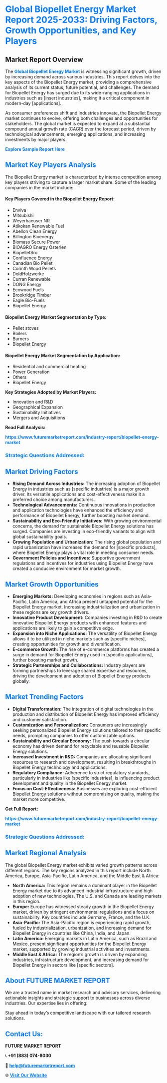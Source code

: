 <h1 style="color: #007BFF;">Global Biopellet Energy Market Report 2025-2033: Driving Factors, Growth Opportunities, and Key Players</h1>

<section id="overview">
<h2>Market Report Overview</h2>
<p>The <a href="https://www.futuremarketreport.com/industry-report/biopellet-energy-market" style="color: #007BFF; text-decoration: none;"><strong>Global Biopellet Energy Market</strong></a> is witnessing significant growth, driven by increasing demand across various industries. This report delves into the key aspects of the Biopellet Energy market, providing a comprehensive analysis of its current status, future potential, and challenges. The demand for Biopellet Energy has surged due to its wide-ranging applications in industries such as [insert industries], making it a critical component in modern-day [applications].</p>
<p>As consumer preferences shift and industries innovate, the Biopellet Energy market continues to evolve, offering both challenges and opportunities for stakeholders. The global market is expected to expand at a substantial compound annual growth rate (CAGR) over the forecast period, driven by technological advancements, emerging applications, and increasing investments by major players.</p>
</section>

<section id="overview">
<p><a href="https://www.futuremarketreport.com/request-sample/reportId=97184" style="color: #007BFF; text-decoration: none;"><strong>Explore Sample Report Here</strong></a></p>
</section>

<section id="key-players">
<h2 style="color: #007BFF;">Market Key Players Analysis</h2>
<p>The Biopellet Energy market is characterized by intense competition among key players striving to capture a larger market share. Some of the leading companies in the market include:</p>
<h4>Key Players Covered in the Biopellet Energy Report:</h4>
<ul><li>Enviva</li><li>Mitsubishi</li><li>Weyerhaeuser NR</li><li>Atikokan Renewable Fuel</li><li>Abellon Clean Energy</li><li>Billington Bioenergy</li><li>Biomass Secure Power</li><li>BIOAGRO Energy Osterlen</li><li>BiopelletSro</li><li>Confluence Energy</li><li>Canadian Bio Pellet</li><li>Corinth Wood Pellets</li><li>DoldHolzwerke</li><li>Curran Renewable</li><li>DONG Energy</li><li>Ecowood Fuels</li><li>Brookridge Timber</li><li>Eagle Bio-Fuels</li><li>Biopellet Energy</li></ul>
<h4>Biopellet Energy Market Segmentation by Type:</h4>
<ul><li>Pellet stoves</li><li>Boilers</li><li>Burners</li><li>Biopellet Energy</li></ul>

<h4>Biopellet Energy Market Segmentation by Application:</h4>
<ul><li>Residential and commercial heating</li><li>Power Generation</li><li>Others</li><li>Biopellet Energy</li></ul>
<p><strong>Key Strategies Adopted by Market Players:</strong></p>
<ul>
<li>Innovation and R&D</li>
<li>Geographical Expansion</li>
<li>Sustainability Initiatives</li>
<li>Mergers and Acquisitions</li>
</ul>
</section>

<section>
<p><strong>Read Full Analysis: </strong></p><a href="https://www.futuremarketreport.com/industry-report/biopellet-energy-market" style="color: #007BFF; text-decoration: none;"><strong>https://www.futuremarketreport.com/industry-report/biopellet-energy-market</strong></a>
<h3 style="color: #007BFF;">Strategic Questions Addressed:</h3>
</section>

<section id="driving-factors">
<h2 style="color: #007BFF;">Market Driving Factors</h2>
<ul>
<li><strong>Rising Demand Across Industries:</strong> The increasing adoption of Biopellet Energy in industries such as [specific industries] is a major growth driver. Its versatile applications and cost-effectiveness make it a preferred choice among manufacturers.</li>
<li><strong>Technological Advancements:</strong> Continuous innovations in production and application technologies have enhanced the efficiency and performance of Biopellet Energy, further boosting market demand.</li>
<li><strong>Sustainability and Eco-Friendly Initiatives:</strong> With growing environmental concerns, the demand for sustainable Biopellet Energy solutions has surged. Companies are investing in eco-friendly variants to align with global sustainability goals.</li>
<li><strong>Growing Population and Urbanization:</strong> The rising global population and rapid urbanization have increased the demand for [specific products], where Biopellet Energy plays a vital role in meeting consumer needs.</li>
<li><strong>Government Policies and Incentives:</strong> Supportive government regulations and incentives for industries using Biopellet Energy have created a conducive environment for market growth.</li>
</ul>
</section>

<section id="growth-opportunities">
<h2 style="color: #007BFF;">Market Growth Opportunities</h2>
<ul>
<li><strong>Emerging Markets:</strong> Developing economies in regions such as Asia-Pacific, Latin America, and Africa present untapped potential for the Biopellet Energy market. Increasing industrialization and urbanization in these regions are key growth drivers.</li>
<li><strong>Innovative Product Development:</strong> Companies investing in R&D to create innovative Biopellet Energy products with enhanced features and applications are likely to gain a competitive edge.</li>
<li><strong>Expansion into Niche Applications:</strong> The versatility of Biopellet Energy allows it to be utilized in niche markets such as [specific niches], creating opportunities for growth and diversification.</li>
<li><strong>E-commerce Growth:</strong> The rise of e-commerce platforms has created a surge in demand for Biopellet Energy used in [specific applications], further boosting market growth.</li>
<li><strong>Strategic Partnerships and Collaborations:</strong> Industry players are forming partnerships to leverage shared expertise and resources, driving the development and adoption of Biopellet Energy products globally.</li>
</ul>
</section>

<section id="trending-factors">
<h2 style="color: #007BFF;">Market Trending Factors</h2>
<ul>
<li><strong>Digital Transformation:</strong> The integration of digital technologies in the production and distribution of Biopellet Energy has improved efficiency and customer satisfaction.</li>
<li><strong>Customization and Personalization:</strong> Consumers are increasingly seeking personalized Biopellet Energy solutions tailored to their specific needs, prompting companies to offer customizable options.</li>
<li><strong>Sustainability and Circular Economy:</strong> The push towards a circular economy has driven demand for recyclable and reusable Biopellet Energy solutions.</li>
<li><strong>Increased Investment in R&D:</strong> Companies are allocating significant resources to research and development, resulting in breakthroughs in Biopellet Energy technology and applications.</li>
<li><strong>Regulatory Compliance:</strong> Adherence to strict regulatory standards, particularly in industries like [specific industries], is influencing product development and quality in the Biopellet Energy market.</li>
<li><strong>Focus on Cost-Effectiveness:</strong> Businesses are exploring cost-efficient Biopellet Energy solutions without compromising on quality, making the market more competitive.</li>
</ul>
</section>

<section>
<p><strong>Get Full Report: </strong></p><a href="https://www.futuremarketreport.com/industry-report/biopellet-energy-market" style="color: #007BFF; text-decoration: none;"><strong>https://www.futuremarketreport.com/industry-report/biopellet-energy-market</strong></a>
<h3 style="color: #007BFF;">Strategic Questions Addressed:</h3>
</section>


<section id="regional-analysis">
<h2 style="color: #007BFF;">Market Regional Analysis</h2>
<p>The global Biopellet Energy market exhibits varied growth patterns across different regions. The key regions analyzed in this report include North America, Europe, Asia-Pacific, Latin America, and the Middle East & Africa:</p>
<ul>
<li><strong>North America:</strong> This region remains a dominant player in the Biopellet Energy market due to its advanced industrial infrastructure and high adoption of new technologies. The U.S. and Canada are leading markets in this region.</li>
<li><strong>Europe:</strong> Europe has witnessed steady growth in the Biopellet Energy market, driven by stringent environmental regulations and a focus on sustainability. Key countries include Germany, France, and the U.K.</li>
<li><strong>Asia-Pacific:</strong> The Asia-Pacific region is experiencing rapid growth, fueled by industrialization, urbanization, and increasing demand for Biopellet Energy in countries like China, India, and Japan.</li>
<li><strong>Latin America:</strong> Emerging markets in Latin America, such as Brazil and Mexico, present significant opportunities for the Biopellet Energy market, supported by growing industrial activities and investments.</li>
<li><strong>Middle East & Africa:</strong> The region’s growth is driven by expanding industries, infrastructure development, and increasing demand for Biopellet Energy in sectors like [specific sectors].</li>
</ul>
</section>

<footer>
<h2 style="color: #007BFF;">About FUTURE MARKET REPORT</h2>
<p>We are a trusted name in market research and advisory services, delivering actionable insights and strategic support to businesses across diverse industries. Our expertise lies in offering:</p>

<p>Stay ahead in today’s competitive landscape with our tailored research solutions.</p>

<h2 style="color: #007BFF;">Contact Us:</h2>
<p><strong>FUTURE MARKET REPORT</strong></p>
<p>📞 <strong>+91 (883) 074-8030</strong></p>
<p>📧 <strong><a href="mailto:help@futuremarketreport.com" style="color: #007BFF;">help@futuremarketreport.com</a></strong></p>
<p>🌐 <strong><a href="https://www.futuremarketreport.com/" style="color: #007BFF;">Visit Our Website</a></strong></p>
</footer>